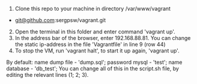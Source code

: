 1. Clone this repo to your machine in directory /var/www/vagrant
 - git@github.com:sergpsw/vagrant.git
2. Open the terminal in this folder and enter command 'vagrant up'.
3. In the address bar of the browser, enter 192.168.88.81. You can change the static ip-address in the file 'Vagrantfile' in line 9 (row 44)
4. To stop the VM, run 'vagrant halt', to start it up again, 'vagrant up'.

By default:
name dump file - 'dump.sql';
password mysql - 'test';
name database - 'db_test';
You can change all of this in the script.sh file, by editing the relevant lines (1; 2; 3).
